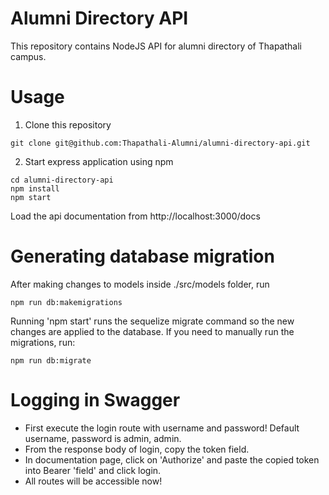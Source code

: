 # Alumni Directory API
This repository contains NodeJS API for alumni directory
of Thapathali campus. 

# Usage
1. Clone this repository
```shell script
git clone git@github.com:Thapathali-Alumni/alumni-directory-api.git
```
2. Start express application using npm
```shell script
cd alumni-directory-api
npm install
npm start
```
Load the api documentation from http://localhost:3000/docs

# Generating database migration
After making changes to models inside ./src/models folder, run
```shell script
npm run db:makemigrations
```
Running 'npm start' runs the sequelize migrate command so the new changes are applied to the database. If you need to manually run the migrations, run:
```shell script
npm run db:migrate
```

# Logging in Swagger
* First execute the login route with username and password! Default username, password is admin, admin.
* From the response body of login, copy the token field.
* In documentation page, click on 'Authorize' and paste the copied token into Bearer 'field' and click login. 
* All routes will be accessible now!

